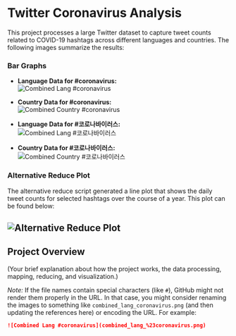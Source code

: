 # Twitter Coronavirus Analysis

This project processes a large Twitter dataset to capture tweet counts related to COVID-19 hashtags across different languages and countries. The following images summarize the results:

### Bar Graphs
- **Language Data for #coronavirus:**  
  ![Combined Lang #coronavirus]("combined_lang_#coronavirus.png")

- **Country Data for #coronavirus:**  
  ![Combined Country #coronavirus]("combined_country_#coronavirus.png")

- **Language Data for #코로나바이러스:**  
  ![Combined Lang #코로나바이러스]("combined_lang_#코로나바이러스.png")

- **Country Data for #코로나바이러스:**  
  ![Combined Country #코로나바이러스]("combined_country_#코로나바이러스.png")

### Alternative Reduce Plot

The alternative reduce script generated a line plot that shows the daily tweet counts for selected hashtags over the course of a year. This plot can be found below:

![Alternative Reduce Plot]("alt_reduce.png")
---

## Project Overview

(Your brief explanation about how the project works, the data processing, mapping, reducing, and visualization.)

*Note:* If the file names contain special characters (like `#`), GitHub might not render them properly in the URL. In that case, you might consider renaming the images to something like `combined_lang_coronavirus.png` (and then updating the references here) or encoding the URL. For example:

```markdown
![Combined Lang #coronavirus](combined_lang_%23coronavirus.png)


